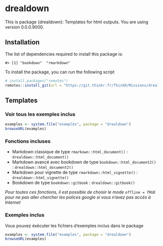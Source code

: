 
<!-- README.md is generated from README.Rmd. Please edit that file -->

# drealdown

<!-- badges: start -->

<!-- badges: end -->

This is package {drealdown}: Templates for html outputs. You are using
version 0.0.0.9000.

## Installation

The list of dependencies required to install this package is:

    #> [1] "bookdown"  "rmarkdown"

To install the package, you can run the following script

``` r
# install.packages("remotes")
remotes::install_git(url = "https://git.thinkr.fr/ThinkR/Missions/drealdown")
```

## Templates

### Voir tous les exemples inclus

``` r
examples <- system.file("examples", package = "drealdown")
browseURL(examples)
```

### Fonctions incluses

  - Markdown classique de type `rmarkown::html_document()` :
    `drealdown::html_document()`
  - Markdown avancé avec bookdown de type `bookdown::html_document2()` :
    `drealdown::html_document2()`
  - Markdown pour vignette de type `rmarkdown::html_vignette()` :
    `drealdown::html_vignette()`
  - Bookdown de type `bookdown::gitbook` : `drealdown::gitbook()`

*Pour toutes ces fonctions, il est possible de choisir le mode `offline
= TRUE` pour ne pas aller chercher les polices google si vous n’avez pas
accès à Internet*

### Exemples inclus

Vous pouvez éxécuter les fichiers d’exemples inclus dans le package

``` r
examples <- system.file("examples", package = "drealdown")
browseURL(examples)
```
